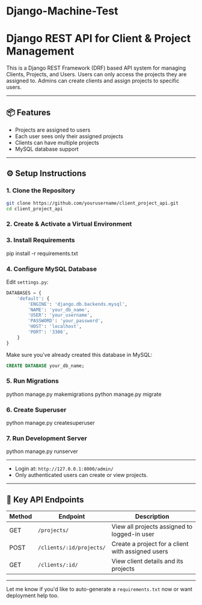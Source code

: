# Django-Machine-Test

# Django REST API for Client & Project Management

This is a Django REST Framework (DRF) based API system for managing Clients, Projects, and Users. Users can only access the projects they are assigned to. Admins can create clients and assign projects to specific users.

---

## 📦 Features

- Projects are assigned to users
- Each user sees only their assigned projects
- Clients can have multiple projects
- MySQL database support

---

## ⚙️ Setup Instructions

### 1. Clone the Repository
```bash
git clone https://github.com/yourusername/client_project_api.git
cd client_project_api
````

### 2. Create & Activate a Virtual Environment

### 3. Install Requirements

pip install -r requirements.txt

### 4. Configure MySQL Database

Edit `settings.py`:

```python
DATABASES = {
    'default': {
        'ENGINE': 'django.db.backends.mysql',
        'NAME': 'your_db_name',
        'USER': 'your_username',
        'PASSWORD': 'your_password',
        'HOST': 'localhost',
        'PORT': '3306',
    }
}
```

Make sure you’ve already created this database in MySQL:

```sql
CREATE DATABASE your_db_name;
```

### 5. Run Migrations

python manage.py makemigrations
python manage.py migrate

### 6. Create Superuser

python manage.py createsuperuser

### 7. Run Development Server

python manage.py runserver

---

* Login at: `http://127.0.0.1:8000/admin/`
* Only authenticated users can create or view projects.

---

## 🔗 Key API Endpoints

| Method | Endpoint                 | Description                                       |
| ------ | ------------------------ | ------------------------------------------------- |
| GET    | `/projects/`             | View all projects assigned to logged-in user      |
| POST   | `/clients/:id/projects/` | Create a project for a client with assigned users |
| GET    | `/clients/:id/`          | View client details and its projects              |

---


Let me know if you'd like to auto-generate a `requirements.txt` now or want deployment help too.
```
